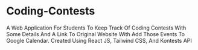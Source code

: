 # Coding-Contests
A Web Application For Students To Keep Track Of Coding Contests With Some Details And A Link To Original Website With Add Those Events To Google Calendar. Created Using React JS, Tailwind CSS, And Kontests API
